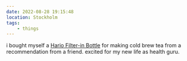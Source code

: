 ```yaml
---
date: 2022-08-28 19:15:48
location: Stockholm
tags:
    - things
---
```


i bought myself a [Hario Filter-in Bottle](https://global.hario.com/pickup03.html) for making cold
brew tea from a recommendation from a friend. excited for my new life as health guru.
